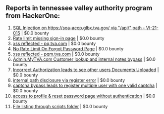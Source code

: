 ## Reports in tennessee valley authority program from HackerOne:
1. [SQL Injection on https://soa-accp.glbx.tva.gov/ via "/api/" path - VI-21-015](https://hackerone.com/reports/1125752) | $0.0 bounty
2. [Rate limit missing sign-in page](https://hackerone.com/reports/1285441) | $0.0 bounty
3. [xss reflected - pq.tva.com](https://hackerone.com/reports/1362995) | $0.0 bounty
4. [No Rate Limit On Forgot Password Page](https://hackerone.com/reports/1438213) | $0.0 bounty
5. [xss reflected - pqm.tva.com](https://hackerone.com/reports/1363001) | $0.0 bounty
6. [Admin.MyTVA.com Customer lookup and internal notes bypass](https://hackerone.com/reports/2043552) | $0.0 bounty
7. [Incorrect Authorization leads to see other users Documents Uploaded](https://hackerone.com/reports/2214049) | $0.0 bounty
8. [internal path disclosure via register error](https://hackerone.com/reports/2213381) | $0.0 bounty
9. [captcha bypass leads to register multiple user with one valid captcha](https://hackerone.com/reports/2213366) | $0.0 bounty
10. [access to profile & reset password page without authentication](https://hackerone.com/reports/2213337) | $0.0 bounty
11. [File listing through scripts folder](https://hackerone.com/reports/2190117) | $0.0 bounty